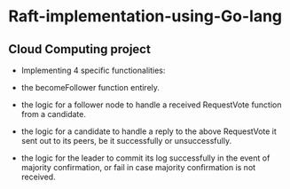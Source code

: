 # Raft-implementation-using-Go-lang
## Cloud Computing project

* Implementing 4 specific functionalities:

* the becomeFollower function entirely.
* the logic for a follower node to handle a received RequestVote function from a candidate.
* the logic for a candidate to handle a reply to the above RequestVote it sent out to its peers, be it successfully or unsuccessfully.
* the logic for the leader to commit its log successfully in the event of majority confirmation, or fail in case majority confirmation is not received.
